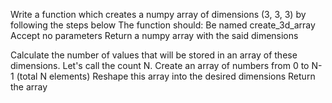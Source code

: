 
Write a function which creates a numpy array of dimensions (3, 3, 3) by following the steps below
The function should:
Be named create_3d_array
Accept no parameters
Return a numpy array with the said dimensions

Calculate the number of values that will be stored in an array of these dimensions. Let's call the count N.
Create an array of numbers from 0 to N-1 (total N elements)
Reshape this array into the desired dimensions
Return the array
